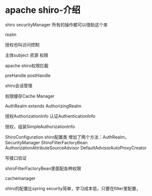 # apache shiro-介绍

shiro securityManager
所有的操作都可以借助这个来

realm

授权也叫访问控制

主体subject
资源
权限

apache shiro权限拦截

preHandle
postHandle

shiro会话管理

权限缓存Cache Manager

AuthRealm extends AuthorizingRealm

授权AuthorizationInfo
认证AuthenticationInfo

授权，组装SimpleAuthorizationInfo

ShiroConfiguration
shiro配置类
增加了两个方法：AuthRealm，SecurityManager
ShiroFilterFactoryBean
AuthorizationAttributeSourceAdvisor
DefaultAdvisorAutoProxyCreator

写接口验证

shiroFilterFactoryBean里面配各种权限

cachemanager

shiro的配置比spring security简单，学习成本低，只要在filter里配置，